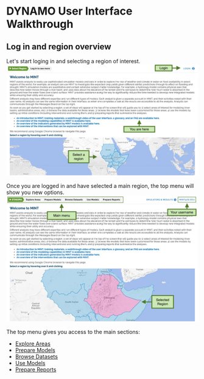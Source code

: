 # DYNAMO User Interface Walkthrough

## Log in and region overview

Let's start loging in and selecting a region of interest.
![Main page](figures/walkthrough/01.png "Main page")

Once you are logged in and have selected a main region, the top menu will show you new options.
![Main page - logged in](figures/walkthrough/02.png "Main page - logged in")

The top menu gives you access to the main sections:

- [Explore Areas](walkthrough/01-exploring-area.md)
- [Prepare Models](walkthrough/02-preparing-models.md)
- [Browse Datasets](walkthrough/03-exploring-data.md)
- [Use Models](walkthrough/04-modeling.md)
- [Prepare Reports](walkthrough/05-reporting.md)
